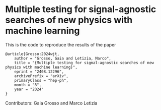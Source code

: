 # Multiple testing for signal-agnostic searches of new physics with machine learning

This is the code to reproduce the results of the paper

```
@article{Grosso:2024wjt,
    author = "Grosso, Gaia and Letizia, Marco",
    title = "{Multiple testing for signal-agnostic searches of new physics with machine learning}",
    eprint = "2408.12296",
    archivePrefix = "arXiv",
    primaryClass = "hep-ph",
    month = "8",
    year = "2024"
}
```

Contributors: Gaia Grosso and Marco Letizia
